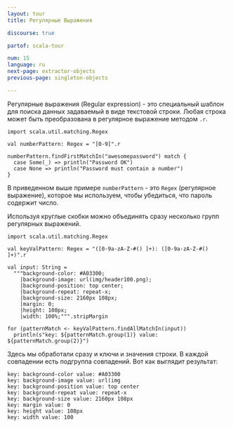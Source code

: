 ```yaml
---
layout: tour
title: Регулярные Выражения

discourse: true

partof: scala-tour

num: 15
language: ru
next-page: extractor-objects
previous-page: singleton-objects

---
```


Регулярные выражения (Regular expression) - это специальный шаблон для поиска данных задаваемый в виде текстовой строки. Любая строка может быть преобразована в регулярное выражение методом `.r`.

```tut
import scala.util.matching.Regex

val numberPattern: Regex = "[0-9]".r

numberPattern.findFirstMatchIn("awesomepassword") match {
  case Some(_) => println("Password OK")
  case None => println("Password must contain a number")
}
```

В приведенном выше примере `numberPattern` - это `Regex` (регулярное выражение), которое мы используем, чтобы убедиться, что пароль содержит число.

Используя круглые скобки можно объединять сразу несколько групп регулярных выражений.

```tut
import scala.util.matching.Regex

val keyValPattern: Regex = "([0-9a-zA-Z-#() ]+): ([0-9a-zA-Z-#() ]+)".r

val input: String =
  """background-color: #A03300;
    |background-image: url(img/header100.png);
    |background-position: top center;
    |background-repeat: repeat-x;
    |background-size: 2160px 108px;
    |margin: 0;
    |height: 108px;
    |width: 100%;""".stripMargin

for (patternMatch <- keyValPattern.findAllMatchIn(input))
  println(s"key: ${patternMatch.group(1)} value: ${patternMatch.group(2)}")
```
Здесь мы обработали сразу и ключи и значения строки. В каждой совпадении есть подгруппа совпадений. Вот как выглядит результат:
```
key: background-color value: #A03300
key: background-image value: url(img
key: background-position value: top center
key: background-repeat value: repeat-x
key: background-size value: 2160px 108px
key: margin value: 0
key: height value: 108px
key: width value: 100
```
